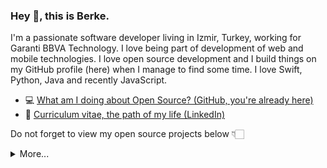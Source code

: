 ### Hey 👋, this is Berke.

I'm a passionate software developer living in Izmir, Turkey, working for Garanti BBVA Technology. I love being part of development of web and mobile technologies. I love open source development and I build things on my GitHub profile (here) when I manage to find some time. I love Swift, Python, Java and recently JavaScript.

- 💻 [What am I doing about Open Source? (GitHub, you're already here)](https://github.com/cemozan34)
- 🏹 [Curriculum vitae, the path of my life (LinkedIn)](https://www.linkedin.com/in/cem-ozan-526672202/)

Do not forget to view my open source projects below 👇🏻

<details>
  <summary>More...</summary>
  <img src="https://github-readme-stats.vercel.app/api?username=cemozan34&show_icons=true&count_private=true&theme=dark" />
</details>

